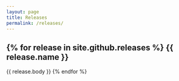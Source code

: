 ```yaml
---
layout: page
title: Releases
permalink: /releases/
---
```

{% for release in site.github.releases %}
  {{ release.name }}
------------------

  {{ release.body }}
{% endfor %}